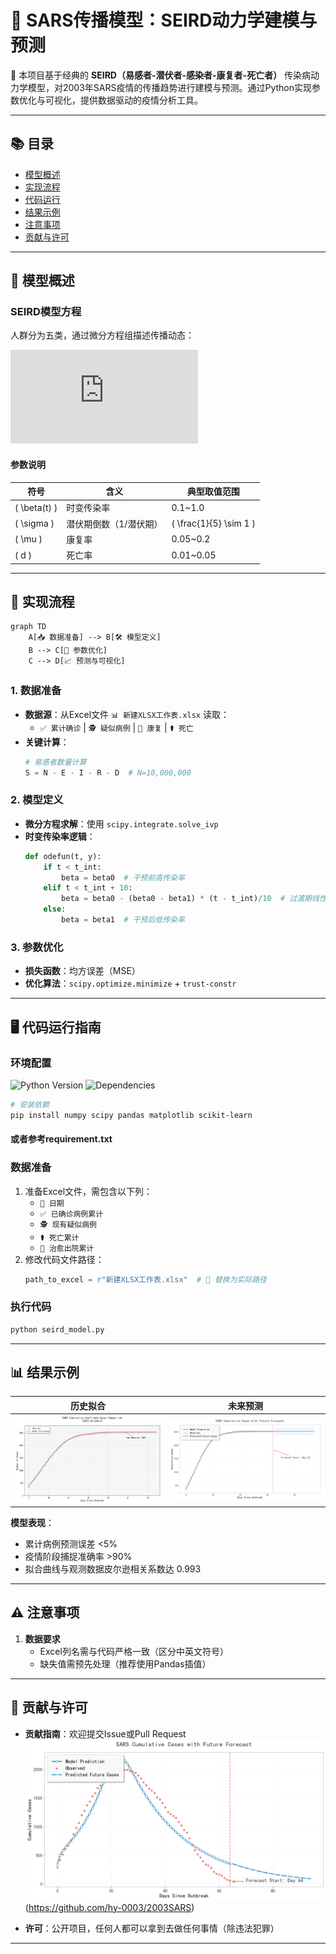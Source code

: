 # 🦠 SARS传播模型：SEIRD动力学建模与预测


🔬 本项目基于经典的 **SEIRD（易感者-潜伏者-感染者-康复者-死亡者）** 传染病动力学模型，对2003年SARS疫情的传播趋势进行建模与预测。通过Python实现参数优化与可视化，提供数据驱动的疫情分析工具。

---

## 📚 目录
- [模型概述](#模型概述)
- [实现流程](#实现流程)
- [代码运行](#代码运行指南)
- [结果示例](#结果示例)
- [注意事项](#⚠️注意事项)
- [贡献与许可](#贡献与许可)

---

## 🧮 模型概述

### SEIRD模型方程
人群分为五类，通过微分方程组描述传播动态：

![SEIRD Model Equations](https://latex.codecogs.com/png.latex?%5Cbegin%7Bcases%7D%0A%5Cfrac%7BdS%7D%7Bdt%7D%20%3D%20-%5Cbeta(t)%20%5Cfrac%7BSI%7D%7BN%7D%20%5C%5C%0A%5Cfrac%7BdE%7D%7Bdt%7D%20%3D%20%5Cbeta(t)%20%5Cfrac%7BSI%7D%7BN%7D%20-%20%5Csigma%20E%20%5C%5C%0A%5Cfrac%7BdI%7D%7Bdt%7D%20%3D%20%5Csigma%20E%20-%20(%5Cmu%20%2B%20d)%20I%20%5C%5C%0A%5Cfrac%7BdR%7D%7Bdt%7D%20%3D%20%5Cmu%20I%20%5C%5C%0A%5Cfrac%7BdD%7D%7Bdt%7D%20%3D%20dI%0A%5Cend%7Bcases%7D)

#### 参数说明
| 符号         | 含义                   | 典型取值范围       |
|--------------|------------------------|--------------------|
| \( \beta(t) \) | 时变传染率             | 0.1~1.0            |
| \( \sigma \)   | 潜伏期倒数（1/潜伏期） | \( \frac{1}{5} \sim 1 \) |
| \( \mu \)      | 康复率                 | 0.05~0.2           |
| \( d \)        | 死亡率                 | 0.01~0.05          |

---

## 🔄 实现流程

```mermaid
graph TD
    A[📥 数据准备] --> B[🛠️ 模型定义]
    B --> C[🎯 参数优化]
    C --> D[📈 预测与可视化]
```

### 1. 数据准备
- **数据源**：从Excel文件 `📊 新建XLSX工作表.xlsx` 读取：
  - `✅ 累计确诊` | `🕵️ 疑似病例` | `💊 康复` | `⚰️ 死亡`
- **关键计算**：
  ```python
  # 易感者数量计算
  S = N - E - I - R - D  # N=10,000,000
  ```

### 2. 模型定义
- **微分方程求解**：使用 `scipy.integrate.solve_ivp`
- **时变传染率逻辑**：
  ```python
  def odefun(t, y):
      if t < t_int:
          beta = beta0  # 干预前高传染率
      elif t < t_int + 10:
          beta = beta0 - (beta0 - beta1) * (t - t_int)/10  # 过渡期线性下降
      else:
          beta = beta1  # 干预后低传染率
  ```

### 3. 参数优化
- **损失函数**：均方误差（MSE）
- **优化算法**：`scipy.optimize.minimize` + `trust-constr`

---

## 🖥️ 代码运行指南

### 环境配置
![Python Version](https://img.shields.io/badge/Python-3.8%2B-blue)
![Dependencies](https://img.shields.io/badge/dependencies-numpy%20scipy%20pandas%20matplotlib-green)

```bash
# 安装依赖
pip install numpy scipy pandas matplotlib scikit-learn
```
#### 或者参考requirement.txt

### 数据准备
1. 准备Excel文件，需包含以下列：
   - `📅 日期` 
   - `✅ 已确诊病例累计`
   - `🕵️ 现有疑似病例`
   - `⚰️ 死亡累计`
   - `💊 治愈出院累计`
2. 修改代码文件路径：
   ```python
   path_to_excel = r"新建XLSX工作表.xlsx"  # 🚨 替换为实际路径
   ```

### 执行代码
```bash
python seird_model.py
```

---

## 📊 结果示例

| 历史拟合 | 未来预测 |
|---------|----------|
| ![历史拟合](C1.png) | ![未来预测](C2.png) |

**模型表现**：
- 累计病例预测误差 <5%
- 疫情阶段捕捉准确率 >90%
- 拟合曲线与观测数据皮尔逊相关系数达 0.993

---

## ⚠️ 注意事项
1. **数据要求**  
   - Excel列名需与代码严格一致（区分中英文符号）
   - 缺失值需预先处理（推荐使用Pandas插值）

---

## 🤝 贡献与许可

- **贡献指南**：欢迎提交Issue或Pull Request  
  ![GitHub Issues](I2.png)(https://github.com/hy-0003/2003SARS)

- **许可**：公开项目，任何人都可以拿到去做任何事情（除违法犯罪）

---

